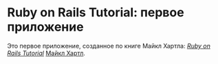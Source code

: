 # Ruby on Rails Tutorial: первое приложение

Это первое приложение, созданное по книге Майкл Хартла:
[*Ruby on Rails Tutorial*](http://railstutorial.org/)
 [Майкл Хартл](http://michaelhartl.com/).